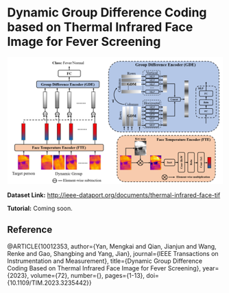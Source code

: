 # Dynamic Group Difference Coding based on Thermal Infrared Face Image for Fever Screening
![image](Image/architecture.jpg)

**Dataset Link:** http://ieee-dataport.org/documents/thermal-infrared-face-tif

**Tutorial:** Coming soon.

## Reference
@ARTICLE{10012353,
  author={Yan, Mengkai and Qian, Jianjun and Wang, Renke and Gao, Shangbing and Yang, Jian},
  journal={IEEE Transactions on Instrumentation and Measurement}, 
  title={Dynamic Group Difference Coding Based on Thermal Infrared Face Image for Fever Screening}, 
  year={2023},
  volume={72},
  number={},
  pages={1-13},
  doi={10.1109/TIM.2023.3235442}}
